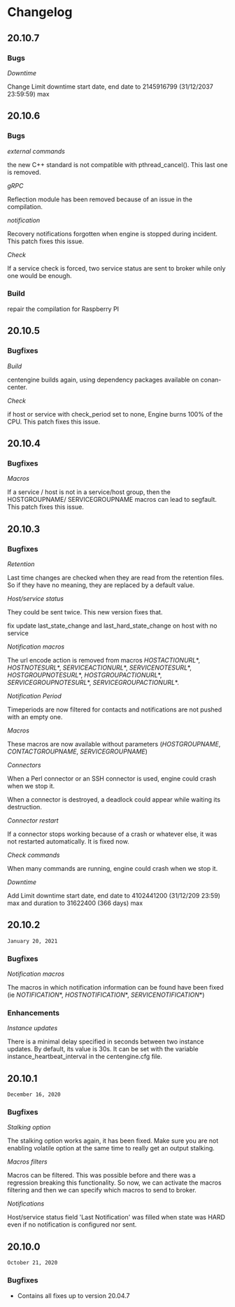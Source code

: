# Changelog

## 20.10.7

### Bugs

*Downtime*

Change Limit downtime start date, end date to 2145916799 (31/12/2037 23:59:59) max

## 20.10.6

### Bugs

*external commands*

the new C++ standard is not compatible with pthread\_cancel(). This last one is
removed.

*gRPC*

Reflection module has been removed because of an issue in the compilation.

*notification*

Recovery notifications forgotten when engine is stopped during incident.
This patch fixes this issue.

*Check*

If a service check is forced, two service status are sent to broker while only
one would be enough.

### Build

repair the compilation for Raspberry PI

## 20.10.5

### Bugfixes

*Build*

centengine builds again, using dependency packages available on conan-center.

*Check*

if host or service with check\_period set to none, Engine burns 100% of the CPU.
This patch fixes this issue.

## 20.10.4

### Bugfixes

*Macros*

If a service / host is not in a service/host group, then the HOSTGROUPNAME/
SERVICEGROUPNAME macros can lead to segfault. This patch fixes this issue.

## 20.10.3

### Bugfixes

*Retention*

Last time changes are checked when they are read from the retention files. So
if they have no meaning, they are replaced by a default value.

*Host/service status*

They could be sent twice. This new version fixes that.

fix update last\_state\_change and last\_hard\_state\_change on host with no
service

*Notification macros*

The url encode action is removed from macros $HOSTACTIONURL*$, $HOSTNOTESURL*$,
$SERVICEACTIONURL*$, $SERVICENOTESURL*$, $HOSTGROUPNOTESURL*$,
$HOSTGROUPACTIONURL*$, $SERVICEGROUPNOTESURL*$, $SERVICEGROUPACTIONURL*$.

*Notification Period*

Timeperiods are now filtered for contacts
and notifications are not pushed with an empty one.

*Macros*

These macros are now available without parameters
($HOSTGROUPNAME$, $CONTACTGROUPNAME$, $SERVICEGROUPNAME$)

*Connectors*

When a Perl connector or an SSH connector is used, engine could crash when we
stop it.

When a connector is destroyed, a deadlock could appear while waiting its
destruction.

*Connector restart*

If a connector stops working because of a crash or whatever else, it was not
restarted automatically. It is fixed now.

*Check commands*

When many commands are running, engine could crash when we stop it.

*Downtime*

Add Limit downtime start date, end date to 4102441200 (31/12/209 23:59) max and duration to 31622400 (366 days) max
## 20.10.2

`January 20, 2021`

### Bugfixes

*Notification macros*

The macros in which notification information can be found have been fixed
(ie $NOTIFICATION*$, $HOSTNOTIFICATION*$, $SERVICENOTIFICATION*$)

### Enhancements

*Instance updates*

There is a minimal delay specified in seconds between two instance updates.
By default, its value is 30s. It can be set with the variable
instance_heartbeat_interval in the centengine.cfg file.

## 20.10.1

`December 16, 2020`

### Bugfixes

*Stalking option*

The stalking option works again, it has been fixed. Make sure you are not
enabling volatile option at the same time to really get an output
stalking.

*Macros filters*

Macros can be filtered. This was possible before and there was a
regression breaking this functionality. So now, we can activate the
macros filtering and then we can specify which macros to send to broker.

*Notifications*

Host/service status field 'Last Notification' was filled when
state was HARD even if no notification is configured nor sent.

## 20.10.0

`October 21, 2020`

### Bugfixes

- Contains all fixes up to version 20.04.7
